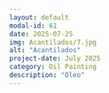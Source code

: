 ```yaml
---
layout: default
modal-id: 61
date: 2025-07-25
img: Acantilados/7.jpg
alt: "Acantilados"
project-date: July 2025
category: Oil Painting
description: "Oleo"
---
```

